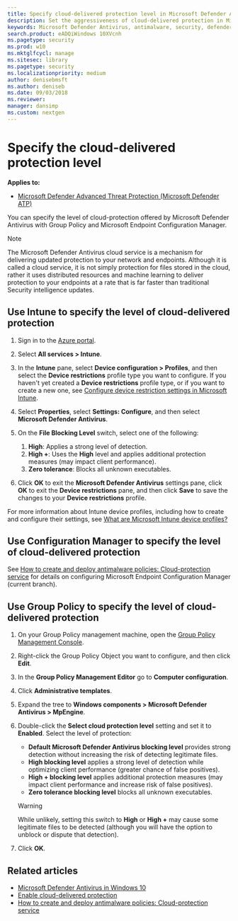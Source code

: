 ```yaml
---
title: Specify cloud-delivered protection level in Microsoft Defender Antivirus
description: Set the aggressiveness of cloud-delivered protection in Microsoft Defender Antivirus.
keywords: Microsoft Defender Antivirus, antimalware, security, defender, cloud, aggressiveness, protection level
search.product: eADQiWindows 10XVcnh
ms.pagetype: security
ms.prod: w10
ms.mktglfcycl: manage
ms.sitesec: library
ms.pagetype: security
ms.localizationpriority: medium
author: denisebmsft
ms.author: deniseb
ms.date: 09/03/2018
ms.reviewer:
manager: dansimp
ms.custom: nextgen
---
```


# Specify the cloud-delivered protection level

**Applies to:**

- [Microsoft Defender Advanced Threat Protection (Microsoft Defender ATP)](https://go.microsoft.com/fwlink/p/?linkid=2069559)

You can specify the level of cloud-protection offered by Microsoft Defender Antivirus with Group Policy and Microsoft Endpoint Configuration Manager.

>[!NOTE]
>The Microsoft Defender Antivirus cloud service is a mechanism for delivering updated protection to your network and endpoints. Although it is called a cloud service, it is not simply protection for files stored in the cloud, rather it uses distributed resources and machine learning to deliver protection to your endpoints at a rate that is far faster than traditional Security intelligence updates.

## Use Intune to specify the level of cloud-delivered protection

1. Sign in to the [Azure portal](https://portal.azure.com).
2. Select **All services > Intune**.
3. In the **Intune** pane, select **Device configuration > Profiles**, and then select the **Device restrictions** profile type you want to configure. If you haven't yet created a **Device restrictions** profile type, or if you want to create a new one, see [Configure device restriction settings in Microsoft Intune](https://docs.microsoft.com/intune/device-restrictions-configure).
4. Select **Properties**, select **Settings: Configure**, and then select **Microsoft Defender Antivirus**.
5. On the **File Blocking Level** switch, select one of the following:

    1. **High**: Applies a strong level of detection.
    2. **High +**: Uses the **High** level and applies additional protection measures (may impact client performance).
    3. **Zero tolerance**: Blocks all unknown executables.

8. Click **OK** to exit the **Microsoft Defender Antivirus** settings pane, click **OK** to exit the **Device restrictions** pane, and then click **Save** to save the changes to your **Device restrictions** profile.

For more information about Intune device profiles, including how to create and configure their settings, see [What are Microsoft Intune device profiles?](https://docs.microsoft.com/intune/device-profiles)


## Use Configuration Manager to specify the level of cloud-delivered protection

See [How to create and deploy antimalware policies: Cloud-protection service](https://docs.microsoft.com/configmgr/protect/deploy-use/endpoint-antimalware-policies#cloud-protection-service) for details on configuring Microsoft Endpoint Configuration Manager (current branch).

## Use Group Policy to specify the level of cloud-delivered protection

1.  On your Group Policy management machine, open the [Group Policy Management Console](https://technet.microsoft.com/library/cc731212.aspx).

2. Right-click the Group Policy Object you want to configure, and then click **Edit**.

3.  In the **Group Policy Management Editor** go to **Computer configuration**.

4.  Click **Administrative templates**.

5.  Expand the tree to **Windows components > Microsoft Defender Antivirus > MpEngine**.

6.  Double-click the **Select cloud protection level** setting and set it to **Enabled**. Select the level of protection:
    - **Default Microsoft Defender Antivirus blocking level** provides strong detection without increasing the risk of detecting legitimate files.
    - **High blocking level** applies a strong level of detection while optimizing client performance (greater chance of false positives).
    - **High + blocking level** applies additional protection measures (may impact client performance and increase risk of false positives).
    - **Zero tolerance blocking level** blocks all unknown executables.

    > [!WARNING]
    > While unlikely, setting this switch to **High** or **High +** may cause some legitimate files to be detected (although you will have the option to unblock or dispute that detection).

7. Click **OK**.


## Related articles

- [Microsoft Defender Antivirus in Windows 10](microsoft-defender-antivirus-in-windows-10.md)
- [Enable cloud-delivered protection](enable-cloud-protection-microsoft-defender-antivirus.md)
- [How to create and deploy antimalware policies: Cloud-protection service](https://docs.microsoft.com/configmgr/protect/deploy-use/endpoint-antimalware-policies#cloud-protection-service)



